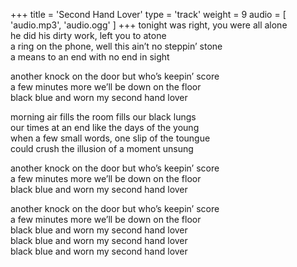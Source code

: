 +++
title = 'Second Hand Lover'
type = 'track'
weight = 9
audio = [
    'audio.mp3',
    'audio.ogg'
]
+++
tonight was right, you were all alone  
he did his dirty work, left you to atone  
a ring on the phone, well this ain’t no steppin’ stone  
a means to an end with no end in sight

another knock on the door but who’s keepin’ score  
a few minutes more we’ll be down on the floor  
black blue and worn my second hand lover

morning air fills the room fills our black lungs  
our times at an end like the days of the young  
when a few small words, one slip of the toungue  
could crush the illusion of a moment unsung

another knock on the door but who’s keepin’ score  
a few minutes more we’ll be down on the floor  
black blue and worn my second hand lover

another knock on the door but who’s keepin’ score  
a few minutes more we’ll be down on the floor  
black blue and worn my second hand lover  
black blue and worn my second hand lover  
black blue and worn my second hand lover
